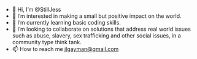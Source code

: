 - 👋 Hi, I’m @StillJess
- 👀 I’m interested in making a small but positive impact on the world.
- 🌱 I’m currently learning basic coding skills.
- 💞️ I’m looking to collaborate on solutions that address real world issues such as abuse, slavery, sex trafficking and other social issues, in a community type think tank. 
- 📫 How to reach me jlgayman@gmail.com

<!---
StillJess/StillJess is a ✨ special ✨ repository because its `README.md` (this file) appears on your GitHub profile.
You can click the Preview link to take a look at your changes.
--->
